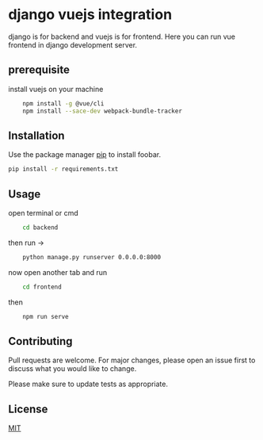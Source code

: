 # django vuejs integration

django is for backend and vuejs is for frontend. Here you can run vue frontend in django development server.

## prerequisite
install vuejs on your machine 
```bash
    npm install -g @vue/cli
    npm install --sace-dev webpack-bundle-tracker
```

## Installation

Use the package manager [pip](https://pip.pypa.io/en/stable/) to install foobar.

```bash
pip install -r requirements.txt 
```

## Usage

open terminal or cmd
```bash
    cd backend
```
then run ->

```bash
    python manage.py runserver 0.0.0.0:8000
```
now open another tab and run

```bash
    cd frontend
```
then

```bash
    npm run serve
```


## Contributing
Pull requests are welcome. For major changes, please open an issue first to discuss what you would like to change.

Please make sure to update tests as appropriate.


## License
[MIT](https://choosealicense.com/licenses/mit/)
